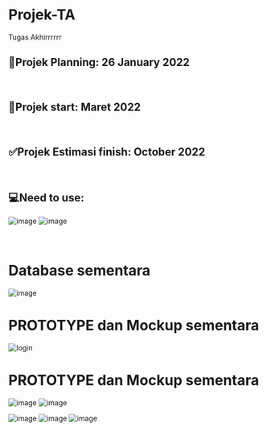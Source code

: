 # Projek-TA
Tugas Akhirrrrrr
<br/>
## 🛑Projek Planning: 26 January 2022
<br/>

## 🔰Projek start: Maret 2022
<br/>

## ✅Projek Estimasi finish: October 2022
<br/>

## 💻Need to use:
![image](https://user-images.githubusercontent.com/73746365/173214119-b2b243e6-3c53-4372-a244-507ddcc58f8f.png)
![image](https://user-images.githubusercontent.com/73746365/173214276-690300ff-3541-4ba9-9de7-5dd75230ccf7.png)
<br/>
<br/>
<br/>



# Database sementara
![image](https://user-images.githubusercontent.com/73746365/193379611-2040b141-275f-4cef-8ac4-d6e67f4e012c.png)



# PROTOTYPE dan Mockup sementara
![login](https://user-images.githubusercontent.com/73746365/158311492-b93f8117-6eaa-4ddd-aae4-9b8a95684b38.png)
# PROTOTYPE dan Mockup sementara
![image](https://user-images.githubusercontent.com/73746365/193379210-cf9f6511-598e-4867-a4ff-92f5dcffbb44.png)
![image](https://user-images.githubusercontent.com/73746365/193379427-89fa6d3f-57ef-4933-ba80-8c6b7124f3b6.png)

![image](https://user-images.githubusercontent.com/73746365/193379256-f960324d-b61c-492a-a409-4fb568cff848.png)
![image](https://user-images.githubusercontent.com/73746365/193379266-f43d2d22-8f8f-4531-a509-736d39f9d337.png)
![image](https://user-images.githubusercontent.com/73746365/193379449-c468d36a-82e6-4c90-bc46-d534859f0853.png)


